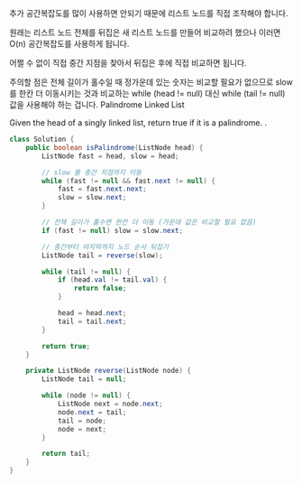 추가 공간복잡도를 많이 사용하면 안되기 때문에 리스트 노드를 직접 조작해야 합니다.

원래는 리스트 노드 전체를 뒤집은 새 리스트 노드를 만들어 비교하려 했으나 이러면 O(n) 공간복잡도를 사용하게 됩니다.

어쩔 수 없이 직접 중간 지점을 찾아서 뒤집은 후에 직접 비교하면 됩니다.

주의할 점은 전체 길이가 홀수일 때 정가운데 있는 숫자는 비교할 필요가 없으므로 slow 를 한칸 더 이동시키는 것과 비교하는 while (head != null) 대신 while (tail != null) 값을 사용해야 하는 겁니다.
Palindrome Linked List


Given the head of a singly linked list, return true if it is a palindrome.
.



```java
class Solution {
    public boolean isPalindrome(ListNode head) {
        ListNode fast = head, slow = head;

        // slow 를 중간 지점까지 이동
        while (fast != null && fast.next != null) {
            fast = fast.next.next;
            slow = slow.next;
        }

        // 전체 길이가 홀수면 한칸 더 이동 (가운데 값은 비교할 필요 없음)
        if (fast != null) slow = slow.next;

        // 중간부터 마지막까지 노드 순서 뒤집기
        ListNode tail = reverse(slow);

        while (tail != null) {
            if (head.val != tail.val) {
                return false;
            }

            head = head.next;
            tail = tail.next;
        }

        return true;
    }

    private ListNode reverse(ListNode node) {
        ListNode tail = null;

        while (node != null) {
            ListNode next = node.next;
            node.next = tail;
            tail = node;
            node = next;
        }

        return tail;
    }
}
```